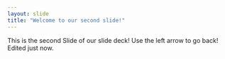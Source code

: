 ```yaml
---
layout: slide
title: "Welcome to our second slide!"
---
```

This is the second Slide of our slide deck!
Use the left arrow to go back!
Edited just now.
